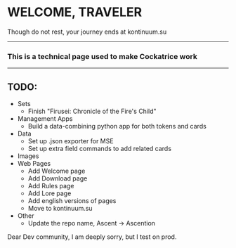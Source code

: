 # WELCOME, TRAVELER
Though do not rest, your journey ends at kontinuum.su

---

### This is a technical page used to make Cockatrice work

---

## TODO:
- Sets
	- Finish "Firusei: Chronicle of the Fire's Child"
- Management Apps
	- Build a data-combining python app for both tokens and cards
- Data
	- Set up .json exporter for MSE
	- Set up extra field commands to add related cards
- Images
- Web Pages
	- Add Welcome page
	- Add Download page
	- Add Rules page
	- Add Lore page
	- Add english versions of pages
	- Move to kontinuum.su
- Other
	- Update the repo name, Ascent -> Ascention

Dear Dev community, I am deeply sorry, but I test on prod. 